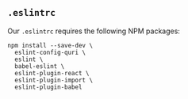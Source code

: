 ## `.eslintrc`

Our `.eslintrc` requires the following NPM packages:

```
npm install --save-dev \
  eslint-config-quri \
  eslint \
  babel-eslint \
  eslint-plugin-react \
  eslint-plugin-import \
  eslint-plugin-babel
```
